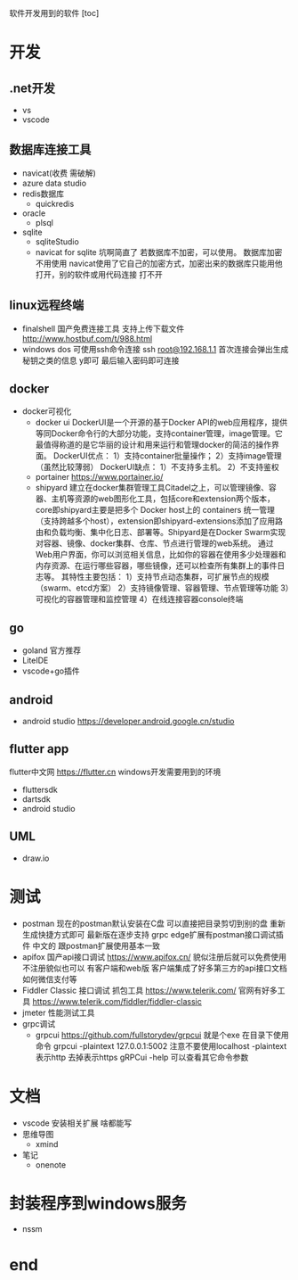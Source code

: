 软件开发用到的软件
[toc]

# 开发

## .net开发
- vs
- vscode
  
## 数据库连接工具
- navicat(收费 需破解)
- azure data studio
- redis数据库
  - quickredis
- oracle
  - plsql
- sqlite
  - sqliteStudio
  - navicat for sqlite 坑啊简直了
    若数据库不加密，可以使用。
    数据库加密不用使用 navicat使用了它自己的加密方式，加密出来的数据库只能用他打开，别的软件或用代码连接 打不开
  
## linux远程终端
- finalshell
  国产免费连接工具 支持上传下载文件 http://www.hostbuf.com/t/988.html
- windows dos 可使用ssh命令连接
  ssh root@192.168.1.1 首次连接会弹出生成秘钥之类的信息 y即可 最后输入密码即可连接

## docker
- docker可视化
  - docker ui
    DockerUI是一个开源的基于Docker API的web应用程序，提供等同Docker命令行的大部分功能，支持container管理，image管理。它最值得称道的是它华丽的设计和用来运行和管理docker的简洁的操作界面。
    DockerUI优点：
      1）支持container批量操作；
      2）支持image管理（虽然比较薄弱）
    DockerUI缺点：
      1）不支持多主机。
      2）不支持鉴权
  - portainer https://www.portainer.io/
  - shipyard
    建立在docker集群管理工具Citadel之上，可以管理镜像、容器、主机等资源的web图形化工具，包括core和extension两个版本，core即shipyard主要是把多个 Docker host上的 containers 统一管理（支持跨越多个host），extension即shipyard-extensions添加了应用路由和负载均衡、集中化日志、部署等。Shipyard是在Docker Swarm实现对容器、镜像、docker集群、仓库、节点进行管理的web系统。
    通过Web用户界面，你可以浏览相关信息，比如你的容器在使用多少处理器和内存资源、在运行哪些容器，哪些镜像，还可以检查所有集群上的事件日志等。
    其特性主要包括：
    1）支持节点动态集群，可扩展节点的规模（swarm、etcd方案）
    2）支持镜像管理、容器管理、节点管理等功能
    3）可视化的容器管理和监控管理
    4）在线连接容器console终端

## go
- goland 官方推荐
- LiteIDE
- vscode+go插件

## android
- android studio
  https://developer.android.google.cn/studio

## flutter app
flutter中文网 https://flutter.cn
windows开发需要用到的环境
- fluttersdk
- dartsdk
- android studio
  
## UML
- draw.io

# 测试
- postman
  现在的postman默认安装在C盘 可以直接把目录剪切到别的盘 重新生成快捷方式即可
  最新版在逐步支持 grpc
  edge扩展有postman接口调试插件 中文的 跟postman扩展使用基本一致
- apifox
  国产api接口调试 https://www.apifox.cn/
  貌似注册后就可以免费使用 不注册貌似也可以
  有客户端和web版 客户端集成了好多第三方的api接口文档 如何微信支付等
- Fiddler Classic
  接口调试 抓包工具
  https://www.telerik.com/ 官网有好多工具
  https://www.telerik.com/fiddler/fiddler-classic
- jmeter 性能测试工具
- grpc调试
  - grpcui
  https://github.com/fullstorydev/grpcui
  就是个exe 在目录下使用命令 grpcui -plaintext 127.0.0.1:5002
  注意不要使用localhost  -plaintext 表示http  去掉表示https
  gRPCui -help 可以查看其它命令参数 

# 文档
- vscode 
  安装相关扩展 啥都能写
- 思维导图
  - xmind
- 笔记
  - onenote

# 封装程序到windows服务
- nssm


# end